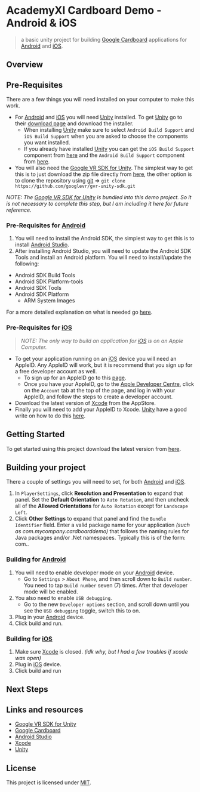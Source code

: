 # AcademyXI Cardboard Demo - Android & iOS
> a basic unity project for building [Google Cardboard] applications for [Android] and [iOS].

## Overview
<!-- TODO: Write up overview of the project and what it contains. -->

## Pre-Requisites
There are a few things you will need installed on your computer to make this work.
* For [Android] and [iOS] you will need [Unity] installed. To get [Unity] go to their [download page][Unity Personal Download] and download the installer.
	* When installing [Unity] make sure to select `Android Build Support` and `iOS Build Support` when you are asked to choose the components you want installed.
	* If you already have installed [Unity] you can get the `iOS Build Support` component from [here](http://download.unity3d.com/download_unity/649f48bbbf0f/MacEditorTargetInstaller/UnitySetup-iOS-Support-for-Editor-5.4.1f1.pkg) and the `Android Build Support` component from [here](http://download.unity3d.com/download_unity/649f48bbbf0f/MacEditorTargetInstaller/UnitySetup-Android-Support-for-Editor-5.4.1f1.pkg).
* You will also need the [Google VR SDK for Unity]. The simplest way to get this is to just download the zip file directly from [here](https://github.com/googlevr/gvr-unity-sdk/archive/master.zip), the other option is to clone the repository using [git] => `git clone https://github.com/googlevr/gvr-unity-sdk.git`

_NOTE: The [Google VR SDK for Unity] is bundled into this demo project. So it is not necessary to complete this step, but I am including it here for future reference._

### Pre-Requisites for [Android]
1. You will need to install the Android SDK, the simplest way to get this is to install [Android Studio].
2. After installing Android Studio, you will need to update the Android SDK Tools and install an Android platform. You will need to install/update the following:
  * Android SDK Build Tools
  * Android SDK Platform-tools
  * Android SDK Tools
  * Android SDK Platform
    * ARM System Images

  For a more detailed explanation on what is needed go [here](https://developer.android.com/studio/intro/update.html#sdk-manager).

### Pre-Requisites for [iOS]
> _NOTE: The only way to build an application for [iOS] is on an Apple Computer._

* To get your application running on an [iOS] device you will need an AppleID. Any AppleID will work, but it is recommend that you sign up for a free developer account as well.
	* To sign up for an AppleID go to this [page](https://appleid.apple.com/account#!&page=create).
	* Once you have your AppleID, go to the [Apple Developer Centre], click on the `Account` tab at the top of the page, and log in with your AppleID, and follow the steps to create a developer account.
* Download the latest version of [Xcode][Xcode Download] from the AppStore.
* Finally you will need to add your AppleID to Xcode. [Unity] have a good write on how to do this [here](https://docs.unity3d.com/Manual/iphone-accountsetup.html).

## Getting Started
To get started using this project download the latest version from [here][Project Latest]. 

<!-- TODO: Write up the basic getting started guide for this project. -->

## Building your project
There a couple of settings you will need to set, for both [Android] and [iOS].
1. In `PlayerSettings`, click **Resolution and Presentation** to expand that panel. Set the **Default Orientation** to `Auto Rotation`, and then uncheck all of the **Allowed Orientations** for `Auto Rotation` except for `Landscape Left`.
2. Click **Other Settings** to expand that panel and find the `Bundle Identifier` field. Enter a valid package name for your application _(such as com.mycompany.cardboarddemo)_ that follows the naming rules for Java packages and/or .Net namespaces. Typically this is of the form: com.<yourcompany>.<appname>

### Building for [Android]
<!-- TODO: write up steps on how to build a project for Android. -->
1. You will need to enable developer mode on your [Android] device.
	* Go to `Settings` > `About Phone`, and then scroll down to `Build number`.
	You need to tap `Build number` seven (7) times. After that developer mode will be enabled.
2. You also need to enable `USB debugging`.
	* Go to the new `Developer options` section, and scroll down until you see the `USB debugging` toggle,
	switch this to on.
3. Plug in your [Android] device.
4. Click build and run.

### Building for [iOS]
<!-- TODO: write up steps on how to build a project for iOS. -->
1. Make sure [Xcode] is closed. _(idk why, but I had a few troubles if xcode was open)_
2. Plug in [iOS] device.
3. Click build and run

## Next Steps
<!-- TODO: write up next steps section, with links to some good resources etc. -->

## Links and resources
* [Google VR SDK for Unity]
* [Google Cardboard]
* [Android Studio]
* [Xcode]
* [Unity]

## License
This project is licensed under [MIT](LICENSE).

[Android]: https://www.android.com/ "Android"
[iOS]: http://www.apple.com/ios/ "iOS"

[Google Cardboard]: https://vr.google.com/cardboard/ "Google Cardboard"
[Google VR SDK for Unity]: https://developers.google.com/vr/unity/download "Google VR SDK for Unity"

[Android Studio]: https://developer.android.com/studio/index.html#mac-bundle "Android Studio for macOS"
[Xcode]: https://developer.apple.com/xcode/
[Xcode Download]: https://itunes.apple.com/au/app/xcode/id497799835?mt=12 "Xcode Download"

[Apple Developer Centre]: https://developer.apple.com/ "Apple Developer Centre"

[Unity]: https://unity3d.com/ "Unity"
[Unity Personal Download]: https://store.unity.com/download?ref=personal "Download Unity Personal"

[git]: https://git-scm.com/ "git"

[Project Latest]: https://github.com/benhinchley/AcademyXI_CardboardDemo_Android/archive/master.zip
